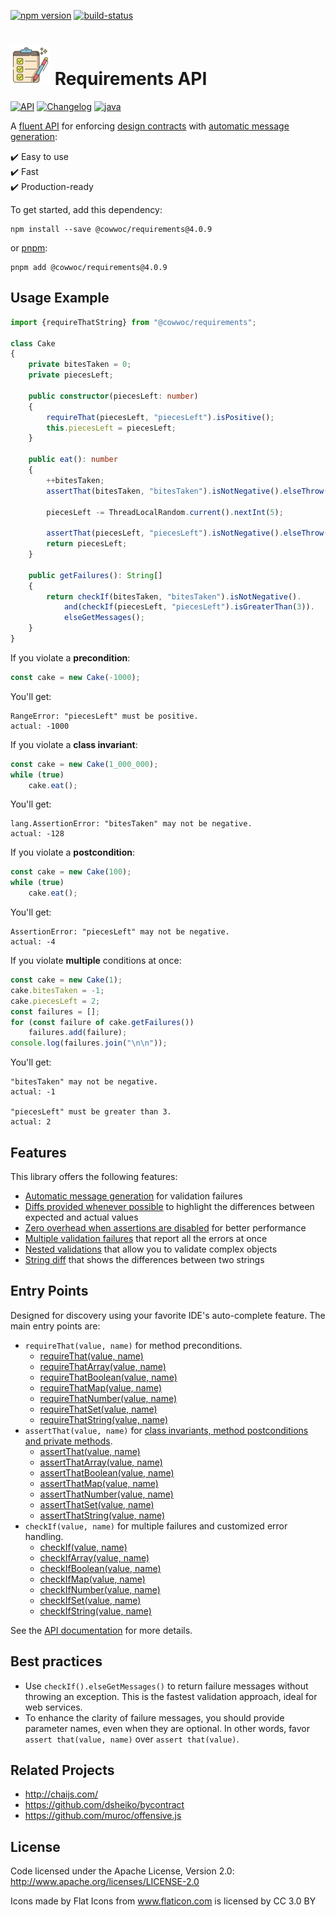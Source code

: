 [![npm version](https://badge.fury.io/js/%40cowwoc%2Frequirements.svg)](https://badge.fury.io/js/%40cowwoc%2Frequirements)
[![build-status](https://github.com/cowwoc/requirements.js/workflows/Build/badge.svg)](https://github.com/cowwoc/requirements.js/actions?query=workflow%3ABuild)

# <img src="https://raw.githubusercontent.com/cowwoc/requirements.js/release-4.0.9/docs/checklist.svg?sanitize=true" width=64 height=64 alt="checklist"> Requirements API

[![API](https://img.shields.io/badge/api_docs-5B45D5.svg)](https://cowwoc.github.io/requirements.js/4.0.9/)
[![Changelog](https://img.shields.io/badge/changelog-A345D5.svg)](docs/Changelog.md)
[![java](https://img.shields.io/badge/other%20languages-java-457FD5.svg)](../../../requirements.java)

A [fluent API](https://en.m.wikipedia.org/docs/Fluent_interface) for enforcing
[design contracts](https://en.wikipedia.org/docs/Design_by_contract) with
[automatic message generation](docs/Features.md#automatic-message-generation):

✔️ Easy to use  
✔️ Fast  
✔️ Production-ready

To get started, add this dependency:

```shell
npm install --save @cowwoc/requirements@4.0.9
```

or [pnpm](https://pnpm.io/):

```shell
pnpm add @cowwoc/requirements@4.0.9
```

## Usage Example

```typescript
import {requireThatString} from "@cowwoc/requirements";

class Cake
{
	private bitesTaken = 0;
	private piecesLeft;

	public constructor(piecesLeft: number)
	{
		requireThat(piecesLeft, "piecesLeft").isPositive();
		this.piecesLeft = piecesLeft;
	}

	public eat(): number
	{
		++bitesTaken;
		assertThat(bitesTaken, "bitesTaken").isNotNegative().elseThrow();

		piecesLeft -= ThreadLocalRandom.current().nextInt(5);

		assertThat(piecesLeft, "piecesLeft").isNotNegative().elseThrow();
		return piecesLeft;
	}

	public getFailures(): String[]
	{
		return checkIf(bitesTaken, "bitesTaken").isNotNegative().
			and(checkIf(piecesLeft, "piecesLeft").isGreaterThan(3)).
			elseGetMessages();
	}
}
```

If you violate a **precondition**:

```typescript
const cake = new Cake(-1000);
```

You'll get:

```
RangeError: "piecesLeft" must be positive.
actual: -1000
```

If you violate a **class invariant**:

```typescript
const cake = new Cake(1_000_000);
while (true)
	cake.eat();
```

You'll get:

```
lang.AssertionError: "bitesTaken" may not be negative.
actual: -128
```

If you violate a **postcondition**:

```typescript
const cake = new Cake(100);
while (true)
	cake.eat();
```

You'll get:

```
AssertionError: "piecesLeft" may not be negative.
actual: -4
```

If you violate **multiple** conditions at once:

```typescript
const cake = new Cake(1);
cake.bitesTaken = -1;
cake.piecesLeft = 2;
const failures = [];
for (const failure of cake.getFailures())
	failures.add(failure);
console.log(failures.join("\n\n"));
```

You'll get:

```
"bitesTaken" may not be negative.
actual: -1

"piecesLeft" must be greater than 3.
actual: 2
```

## Features

This library offers the following features:

* [Automatic message generation](docs/Features.md#automatic-message-generation) for validation failures
* [Diffs provided whenever possible](docs/Features.md#diffs-provided-whenever-possible) to highlight the
  differences between expected and actual values
* [Zero overhead when assertions are disabled](docs/Features.md#assertion-support) for better performance
* [Multiple validation failures](docs/Features.md#multiple-validation-failures) that report all the errors at
  once
* [Nested validations](docs/Features.md#nested-validations) that allow you to validate complex objects
* [String diff](docs/Features.md#string-diff) that shows the differences between two strings

## Entry Points

Designed for discovery using your favorite IDE's auto-complete feature.
The main entry points are:

* `requireThat(value, name)` for method preconditions.
  * [requireThat(value, name)](https://cowwoc.github.io/requirements.js/4.0.9/functions/DefaultJavascriptValidators.requireThat.html)
  * [requireThatArray(value, name)](https://cowwoc.github.io/requirements.js/4.0.9/functions/DefaultJavascriptValidators.requireThatArray.html)
  * [requireThatBoolean(value, name)](https://cowwoc.github.io/requirements.js/4.0.9/functions/DefaultJavascriptValidators.requireThatBoolean.html)
  * [requireThatMap(value, name)](https://cowwoc.github.io/requirements.js/4.0.9/functions/DefaultJavascriptValidators.requireThatMap.html)
  * [requireThatNumber(value, name)](https://cowwoc.github.io/requirements.js/4.0.9/functions/DefaultJavascriptValidators.requireThatNumber.html)
  * [requireThatSet(value, name)](https://cowwoc.github.io/requirements.js/4.0.9/functions/DefaultJavascriptValidators.requireThatSet.html)
  * [requireThatString(value, name)](https://cowwoc.github.io/requirements.js/4.0.9/functions/DefaultJavascriptValidators.requireThatString.html)
* `assertThat(value, name)` for [class invariants, method postconditions and private methods](docs/Features.md#assertion-support).
  * [assertThat(value, name)](https://cowwoc.github.io/requirements.js/4.0.9/functions/DefaultJavascriptValidators.assertThat.html)
  * [assertThatArray(value, name)](https://cowwoc.github.io/requirements.js/4.0.9/functions/DefaultJavascriptValidators.assertThatArray.html)
  * [assertThatBoolean(value, name)](https://cowwoc.github.io/requirements.js/4.0.9/functions/DefaultJavascriptValidators.assertThatBoolean.html)
  * [assertThatMap(value, name)](https://cowwoc.github.io/requirements.js/4.0.9/functions/DefaultJavascriptValidators.assertThatMap.html)
  * [assertThatNumber(value, name)](https://cowwoc.github.io/requirements.js/4.0.9/functions/DefaultJavascriptValidators.assertThatNumber.html)
  * [assertThatSet(value, name)](https://cowwoc.github.io/requirements.js/4.0.9/functions/DefaultJavascriptValidators.assertThatSet.html)
  * [assertThatString(value, name)](https://cowwoc.github.io/requirements.js/4.0.9/functions/DefaultJavascriptValidators.assertThatString.html)
* `checkIf(value, name)` for multiple failures and customized error handling.
  * [checkIf(value, name)](https://cowwoc.github.io/requirements.js/4.0.9/functions/DefaultJavascriptValidators.checkIf.html)
  * [checkIfArray(value, name)](https://cowwoc.github.io/requirements.js/4.0.9/functions/DefaultJavascriptValidators.checkIfArray.html)
  * [checkIfBoolean(value, name)](https://cowwoc.github.io/requirements.js/4.0.9/functions/DefaultJavascriptValidators.checkIfBoolean.html)
  * [checkIfMap(value, name)](https://cowwoc.github.io/requirements.js/4.0.9/functions/DefaultJavascriptValidators.checkIfMap.html)
  * [checkIfNumber(value, name)](https://cowwoc.github.io/requirements.js/4.0.9/functions/DefaultJavascriptValidators.checkIfNumber.html)
  * [checkIfSet(value, name)](https://cowwoc.github.io/requirements.js/4.0.9/functions/DefaultJavascriptValidators.checkIfSet.html)
  * [checkIfString(value, name)](https://cowwoc.github.io/requirements.js/4.0.9/functions/DefaultJavascriptValidators.checkIfString.html)
  

See the [API documentation](https://cowwoc.github.io/requirements.js/4.0.9/) for more details.

## Best practices

* Use `checkIf().elseGetMessages()` to return failure messages without throwing an exception.
  This is the fastest validation approach, ideal for web services.
* To enhance the clarity of failure messages, you should provide parameter names, even when they are optional.
  In other words, favor `assert that(value, name)` over `assert that(value)`.

## Related Projects

* http://chaijs.com/
* https://github.com/dsheiko/bycontract
* https://github.com/muroc/offensive.js

## License

Code licensed under the Apache License, Version 2.0: http://www.apache.org/licenses/LICENSE-2.0

Icons made by Flat Icons from www.flaticon.com is licensed by CC 3.0 BY